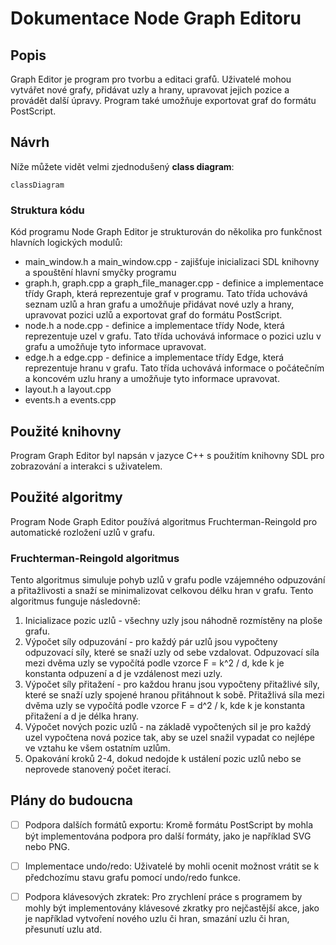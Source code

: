 # Dokumentace Node Graph Editoru

## Popis
Graph Editor je program pro tvorbu a editaci grafů. Uživatelé mohou vytvářet nové grafy, přidávat uzly a hrany, upravovat jejich pozice a provádět další úpravy. Program také umožňuje exportovat graf do formátu PostScript.

## Návrh
Níže můžete vidět velmi zjednodušený **class diagram**:

```mermaid
classDiagram

```

### Struktura kódu
Kód programu Node Graph Editor je strukturován do několika pro funkčnost hlavních logických modulů:

* main_window.h a main_window.cpp - zajišťuje inicializaci SDL knihovny a spouštění hlavní smyčky programu
* graph.h, graph.cpp a graph_file_manager.cpp - definice a implementace třídy Graph, která reprezentuje graf v programu. Tato třída uchovává seznam uzlů a hran grafu a umožňuje přidávat nové uzly a hrany, upravovat pozici uzlů a exportovat graf do formátu PostScript.
* node.h a node.cpp - definice a implementace třídy Node, která reprezentuje uzel v grafu. Tato třída uchovává informace o pozici uzlu v grafu a umožňuje tyto informace upravovat.
* edge.h a edge.cpp - definice a implementace třídy Edge, která reprezentuje hranu v grafu. Tato třída uchovává informace o počátečním a koncovém uzlu hrany a umožňuje tyto informace upravovat.
* layout.h a layout.cpp
* events.h a events.cpp

## Použité knihovny
Program Graph Editor byl napsán v jazyce C++ s použitím knihovny SDL pro zobrazování a interakci s uživatelem.

## Použité algoritmy
Program Node Graph Editor používá algoritmus Fruchterman-Reingold pro automatické rozložení uzlů v grafu. 
### Fruchterman-Reingold algoritmus
Tento algoritmus simuluje pohyb uzlů v grafu podle vzájemného odpuzování a přitažlivosti a snaží se minimalizovat celkovou délku hran v grafu.
Tento algoritmus funguje následovně:
1. Inicializace pozic uzlů - všechny uzly jsou náhodně rozmístěny na ploše grafu.
2. Výpočet síly odpuzování - pro každý pár uzlů jsou vypočteny odpuzovací síly, které se snaží uzly od sebe vzdalovat. Odpuzovací síla mezi dvěma uzly se vypočítá podle vzorce F = k^2 / d, kde k je konstanta odpuzení a d je vzdálenost mezi uzly.
3. Výpočet síly přitažení - pro každou hranu jsou vypočteny přitažlivé síly, které se snaží uzly spojené hranou přitáhnout k sobě. Přitažlivá síla mezi dvěma uzly se vypočítá podle vzorce F = d^2 / k, kde k je konstanta přitažení a d je délka hrany.
4. Výpočet nových pozic uzlů - na základě vypočtených sil je pro každý uzel vypočtena nová pozice tak, aby se uzel snažil vypadat co nejlépe ve vztahu ke všem ostatním uzlům.
5. Opakování kroků 2-4, dokud nedojde k ustálení pozic uzlů nebo se neprovede stanovený počet iterací.


## Plány do budoucna
* [ ] Podpora dalších formátů exportu: Kromě formátu PostScript by mohla být implementována podpora pro další formáty, jako je například SVG nebo PNG.

* [ ] Implementace undo/redo: Uživatelé by mohli ocenit možnost vrátit se k předchozímu stavu grafu pomocí undo/redo funkce.

* [ ] Podpora klávesových zkratek: Pro zrychlení práce s programem by mohly být implementovány klávesové zkratky pro nejčastější akce, jako je například vytvoření nového uzlu či hran, smazání uzlu či hran, přesunutí uzlu atd.
